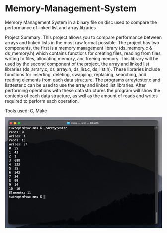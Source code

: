 # Memory-Management-System
Memory Management System in a binary file on disc used to compare the performance of linked list and array libraries

Project Summary: This project allows you to compare performance between arrays and linked lists in the most raw format possible. The project has two components, the
first is a memory management library (ds_memory.c & ds_memory.h) which contains functions for creating files, reading from files, writing to files,
allocating memory, and freeing memory. This library will be used by the second component of the project, the array and linked list libraries (ds_arrary.c,
ds_array.h, ds_list.c, ds_list.h). These libraries include functions for inserting, deleting, swapping, replacing, searching, and reading elements from each
data structure. The programs arraytester.c and listtester.c can be used to use the array and linked list libraries. After performing operations with these data
structures the program will show the contents of each data structure, as well as the amount of reads and writes required to perform each operation.

Tools used: C, Make

![](images/Picture1.png)
